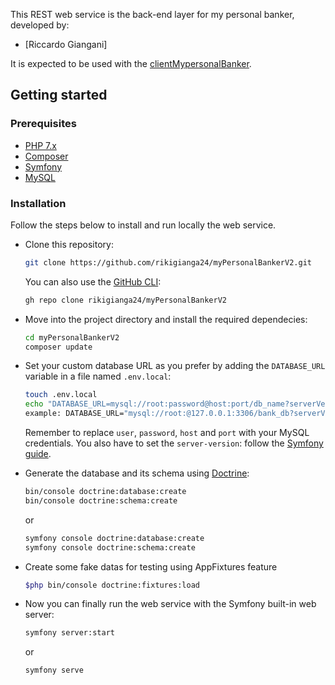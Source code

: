 This REST web service is the back-end layer for my personal banker, developed by:
- [Riccardo Giangani]

It is expected to be used with the [clientMypersonalBanker](https://github.com/rikigianga24/clientMyPersonalBanker).

## Getting started

### Prerequisites
- [PHP 7.x](https://www.php.net/downloads)
- [Composer](https://getcomposer.org/download/)
- [Symfony](https://symfony.com/download)
- [MySQL](https://dev.mysql.com/downloads/)

### Installation
Follow the steps below to install and run locally the web service.
* Clone this repository:

    ```sh 
    git clone https://github.com/rikigianga24/myPersonalBankerV2.git
    ```
    You can also use the [GitHub CLI](https://github.com/cli/cli):
    
     ```sh
     gh repo clone rikigianga24/myPersonalBankerV2
     ```
* Move into the project directory and install the required dependecies:

  ```sh
  cd myPersonalBankerV2
  composer update
  ```
* Set your custom database URL as you prefer by adding the `DATABASE_URL` variable in a file named `.env.local`:

  ```sh
  touch .env.local
  echo "DATABASE_URL=mysql://root:password@host:port/db_name?serverVersion=server-version" > .env.local
  example: DATABASE_URL="mysql://root:@127.0.0.1:3306/bank_db?serverVersion=5.7"
  ```
  Remember to replace `user`, `password`, `host` and `port` with your MySQL credentials.
  You also have to set the `server-version`: follow the [Symfony guide](https://symfony.com/doc/current/doctrine.html#configuring-the-database).
* Generate the database and its schema using [Doctrine](https://www.doctrine-project.org/):

  ```sh
  bin/console doctrine:database:create
  bin/console doctrine:schema:create
  ```
  or
  ```sh
  symfony console doctrine:database:create
  symfony console doctrine:schema:create
  ```
* Create some fake datas for testing using AppFixtures feature
   ```sh
   $php bin/console doctrine:fixtures:load
   ```
* Now you can finally run the web service with the Symfony built-in web server:
  
  ```sh
  symfony server:start
  ```
  
  or
  ```sh
  symfony serve
  ```
